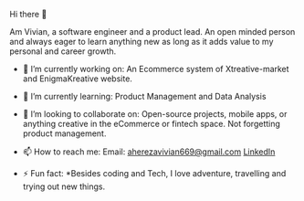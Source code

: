  Hi there 👋

Am Vivian, a software engineer and a product lead. An open minded person and always eager to learn anything new as long as it adds value to my personal and career growth.


- 🔭 I’m currently working on:
  An Ecommerce system of Xtreative-market and
  EnigmaKreative website.
- 🌱 I’m currently learning:
  Product Management and Data Analysis 
- 👯 I’m looking to collaborate on:
 Open-source projects, mobile apps, or anything creative in the eCommerce or fintech space. Not forgetting product management.
  

- 📫 How to reach me:
  Email: aherezavivian669@gmail.com
         [LinkedIn](https://www.linkedin.com/in/vivian-ahereza-694400314/)

- ⚡ Fun fact:
  *Besides coding and Tech, I love adventure, travelling and trying out new things.
  
